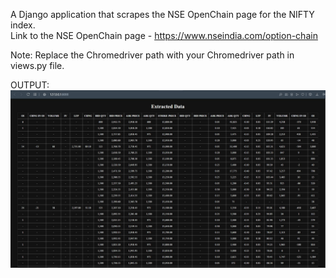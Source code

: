 A Django application that scrapes the NSE OpenChain page for the NIFTY index.
<br>Link to the NSE OpenChain page - https://www.nseindia.com/option-chain 

Note: Replace the Chromedriver path with your Chromedriver path in views.py file.

OUTPUT:
![](./OC.JPG)
